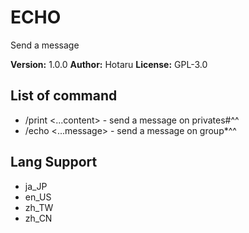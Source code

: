 # ECHO

Send a message

**Version:** 1.0.0
**Author:** Hotaru
**License:** GPL-3.0

## List of command

-   /print <...content> - send a message on privates#^^
-   /echo <...message> - send a message on group\*^^

## Lang Support

-   ja_JP
-   en_US
-   zh_TW
-   zh_CN

